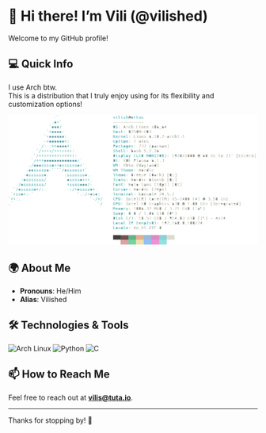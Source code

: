 # 👋 Hi there! I’m Vili (@vilished)

Welcome to my GitHub profile!

## 💻 Quick Info
I use Arch btw.  
This is a distribution that I truly enjoy using for its flexibility and customization options!

![My Screenshot](https://raw.githubusercontent.com/vilished/vilished/main/Screenshot_20240802_162051.png)

## 🌍 About Me
- **Pronouns**: He/Him
- **Alias**: Vilished

## 🛠️ Technologies & Tools
![Arch Linux](https://img.shields.io/badge/OS-Arch%20Linux-blue)
![Python](https://img.shields.io/badge/Languages-Python-yellow)
![C](https://img.shields.io/badge/Languages-C-green)

## 📫 How to Reach Me
Feel free to reach out at **[vilis@tuta.io](mailto:vilis@tuta.io)**.

---

Thanks for stopping by! 🌟

